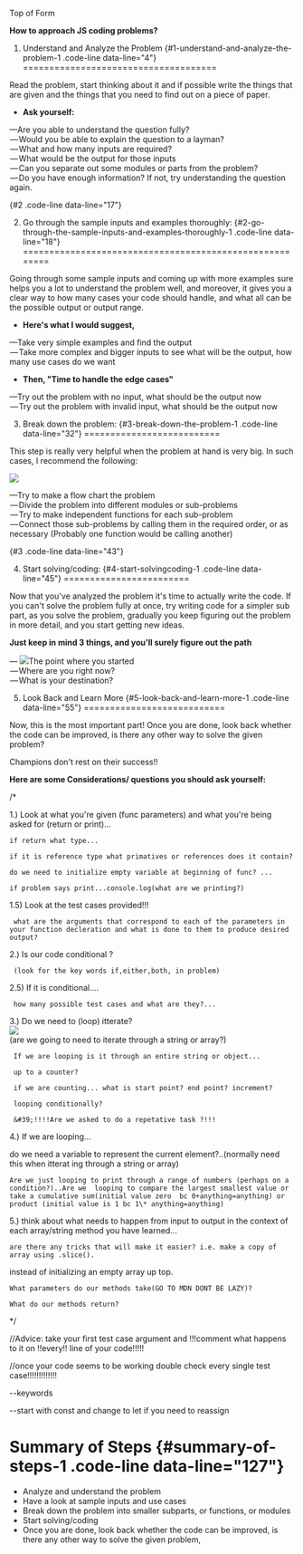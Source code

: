 Top of Form

**How to approach JS coding problems?**

1. Understand and Analyze the Problem {#1-understand-and-analyze-the-problem-1 .code-line data-line="4"}
=====================================

Read the problem, start thinking about it and if possible write the
things that are given and the things that you need to find out on a
piece of paper.

-   **Ask yourself:**

—Are you able to understand the question fully?\
  — Would you be able to explain the question to a layman?\
  — What and how many inputs are required?\
  — What would be the output for those inputs\
  — Can you separate out some modules or parts from the problem?\
  — Do you have enough information? If not, try understanding the
question again.

 {#2 .code-line data-line="17"}

2. Go through the sample inputs and examples thoroughly: {#2-go-through-the-sample-inputs-and-examples-thoroughly-1 .code-line data-line="18"}
========================================================

Going through some sample inputs and coming up with more examples sure
helps you a lot to understand the problem well, and moreover, it gives
you a clear way to how many cases your code should handle, and what all
can be the possible output or output range.

-   **Here's what I would suggest,**

—Take very simple examples and find the output\
  — Take more complex and bigger inputs to see what will be the output,
how many use cases do we want

-   **Then, "Time to handle the edge cases"**

—Try out the problem with no input, what should be the output now\
  — Try out the problem with invalid input, what should be the output
now

3. Break down the problem: {#3-break-down-the-problem-1 .code-line data-line="32"}
==========================

This step is really very helpful when the problem at hand is very big.
In such cases, I recommend the following:

![](RackMultipart20201025-4-14orxdn_html_2b63d31968aaf775.png)

—Try to make a flow chart the problem\
  — Divide the problem into different modules or sub-problems\
  — Try to make independent functions for each sub-problem\
  — Connect those sub-problems by calling them in the required order, or
as necessary (Probably one function would be calling another)

 {#3 .code-line data-line="43"}

4. Start solving/coding: {#4-start-solvingcoding-1 .code-line data-line="45"}
========================

Now that you've analyzed the problem it's time to actually write the
code. If you can't solve the problem fully at once, try writing code for
a simpler sub part, as you solve the problem, gradually you keep
figuring out the problem in more detail, and you start getting new
ideas.

**Just keep in mind 3 things, and you'll surely figure out the path**

— ![](RackMultipart20201025-4-14orxdn_html_ceac7f0ca6949c9c.png)The
point where you started\
  — Where are you right now?\
  — What is your destination?

5. Look Back and Learn More {#5-look-back-and-learn-more-1 .code-line data-line="55"}
===========================

Now, this is the most important part! Once you are done, look back
whether the code can be improved, is there any other way to solve the
given problem?

Champions don't rest on their success!!

**Here are some Considerations/ questions you should ask yourself:**

/\*

1.) Look at what you're given (func parameters) and what you're being
asked for (return or print)...

``` {.code-line data-line="67"}
if return what type...

if it is reference type what primatives or references does it contain?

do we need to initialize empty variable at beginning of func? ...

if problem says print...console.log(what are we printing?)
```

1.5) Look at the test cases provided!!!

``` {.code-line data-line="77"}
 what are the arguments that correspond to each of the parameters in your function decleration and what is done to them to produce desired output?
```

2.) Is our code conditional ?

``` {.code-line data-line="81"}
 (look for the key words if,either,both, in problem)
```

2.5) If it is conditional....

``` {.code-line data-line="85"}
 how many possible test cases and what are they?...
```

3.) Do we need to (loop) itterate?\
 ![](cffee.png)\
 (are we going to need to iterate through a string or array?)

``` {.code-line data-line="91"}
 If we are looping is it through an entire string or object...

 up to a counter?

 if we are counting... what is start point? end point? increment?

 looping conditionally?

 &#39;!!!!Are we asked to do a repetative task ?!!!
```

4.) If we are looping...

do we need a variable to represent the current element?..(normally need
this when itterat ing through a string or array)

``` {.code-line data-line="105"}
Are we just looping to print through a range of numbers (perhaps on a condition?)..Are we  looping to compare the largest smallest value or take a cumulative sum(initial value zero  bc 0+anything=anything) or product (initial value is 1 bc 1\* anything=anything)
```

5.) think about what needs to happen from input to output in the context
of each array/string method you have learned...

``` {.code-line data-line="109"}
are there any tricks that will make it easier? i.e. make a copy of array using .slice().
```

instead of initializing an empty array up top.

``` {.code-line data-line="113"}
What parameters do our methods take(GO TO MDN DONT BE LAZY)?

What do our methods return?
```

\*/

//Advice: take your first test case argument and !!!comment what happens
to it on !!every!! line of your code!!!!!

//once your code seems to be working double check every single test
case!!!!!!!!!!!!!

--keywords

--start with const and change to let if you need to reassign

Summary of Steps {#summary-of-steps-1 .code-line data-line="127"}
================

-   Analyze and understand the problem
-   Have a look at sample inputs and use cases
-   Break down the problem into smaller subparts, or functions, or
    modules
-   Start solving/coding
-   Once you are done, look back whether the code can be improved, is
    there any other way to solve the given problem,

